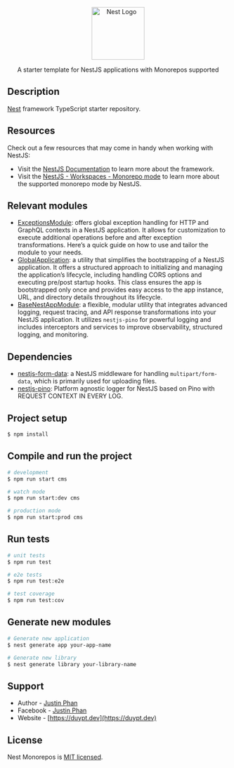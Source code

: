<p align="center">
  <a href="http://nestjs.com/" target="blank"><img src="https://nestjs.com/img/logo-small.svg" width="120" alt="Nest Logo" /></a>
</p>

<p align="center">A starter template for NestJS applications with Monorepos supported</p>

## Description

[Nest](https://github.com/nestjs/nest) framework TypeScript starter repository.

## Resources

Check out a few resources that may come in handy when working with NestJS:

- Visit the [NestJS Documentation](https://docs.nestjs.com) to learn more about the framework.
- Visit the [NestJS - Workspaces - Monorepo mode](https://docs.nestjs.com/cli/monorepo#monorepo-mode) to learn more about the supported monorepo mode by NestJS.

## Relevant modules
- [ExceptionsModule](https://github.com/street-devs/nest-monorepos/wiki/ExceptionsModule): offers global exception handling for HTTP and GraphQL contexts in a NestJS application. It allows for customization to execute additional operations before and after exception transformations. Here’s a quick guide on how to use and tailor the module to your needs.
- [GlobalApplication](https://github.com/street-devs/nest-monorepos/wiki/GlobalApplication): a utility that simplifies the bootstrapping of a NestJS application. It offers a structured approach to initializing and managing the application’s lifecycle, including handling CORS options and executing pre/post startup hooks. This class ensures the app is bootstrapped only once and provides easy access to the app instance, URL, and directory details throughout its lifecycle.
- [BaseNestAppModule](https://github.com/street-devs/nest-monorepos/wiki/BaseNestAppModule): a flexible, modular utility that integrates advanced logging, request tracing, and API response transformations into your NestJS application. It utilizes `nestjs-pino` for powerful logging and includes interceptors and services to improve observability, structured logging, and monitoring.

## Dependencies
- [nestjs-form-data](https://www.npmjs.com/package/nestjs-form-data): a NestJS middleware for handling `multipart/form-data`, which is primarily used for uploading files.
- [nestjs-pino](https://www.npmjs.com/package/nestjs-pino): Platform agnostic logger for NestJS based on Pino with REQUEST CONTEXT IN EVERY LOG.

## Project setup

```bash
$ npm install
```

## Compile and run the project

```bash
# development
$ npm run start cms

# watch mode
$ npm run start:dev cms

# production mode
$ npm run start:prod cms
```

## Run tests

```bash
# unit tests
$ npm run test

# e2e tests
$ npm run test:e2e

# test coverage
$ npm run test:cov
```

## Generate new modules

```bash
# Generate new application
$ nest generate app your-app-name

# Generate new library
$ nest generate library your-library-name
```

## Support

- Author - [Justin Phan](https://github.com/duysolo)
- Facebook - [Justin Phan](https://www.facebook.com/duypt.dev)
- Website - [https://duypt.dev](https://duypt.dev)

## License

Nest Monorepos is [MIT licensed](https://github.com/street-devs/nest-monorepos/blob/main/LICENSE).
